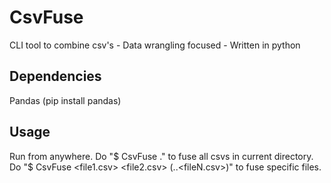 # CsvFuse
CLI tool to combine csv's - Data wrangling focused - Written in python

## Dependencies
Pandas (pip install pandas)

## Usage

Run from anywhere.
Do "$ CsvFuse ." to fuse all csvs in current directory.
Do "$ CsvFuse <file1.csv> <file2.csv> (..<fileN.csv>)" to fuse specific files.
